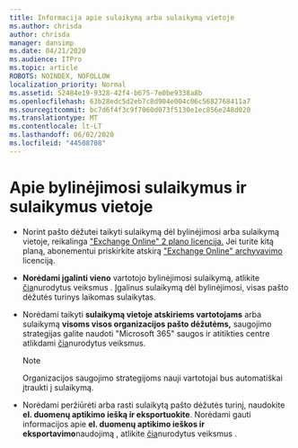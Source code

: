 ```yaml
---
title: Informacija apie sulaikymą arba sulaikymą vietoje
ms.author: chrisda
author: chrisda
manager: dansimp
ms.date: 04/21/2020
ms.audience: ITPro
ms.topic: article
ROBOTS: NOINDEX, NOFOLLOW
localization_priority: Normal
ms.assetid: 52484e19-9328-42f4-b675-7e0be9338a8b
ms.openlocfilehash: 63b28edc5d2eb7c8d904e004c06c5682768411a7
ms.sourcegitcommit: bc7d6f4f3c9f7060d073f5130e1ec856e248d020
ms.translationtype: MT
ms.contentlocale: lt-LT
ms.lasthandoff: 06/02/2020
ms.locfileid: "44508708"
---
```

# <a name="about-litigation-holds-and-in-place-holds"></a>Apie bylinėjimosi sulaikymus ir sulaikymus vietoje

- Norint pašto dėžutei taikyti sulaikymą dėl bylinėjimosi arba sulaikymą vietoje, reikalinga ["Exchange Online" 2 plano licencija.](https://docs.microsoft.com/office365/servicedescriptions/office-365-platform-service-description/office-365-plan-options) Jei turite kitą planą, abonementui priskirkite atskirą ["Exchange Online" archyvavimo](https://docs.microsoft.com/office365/servicedescriptions/exchange-online-archiving-service-description/exchange-online-archiving-service-description) licenciją. 
    
- **Norėdami įgalinti vieno** vartotojo bylinėjimosi sulaikymą, atlikite [čia](https://docs.microsoft.com/office365/SecurityCompliance/place-a-mailbox-on-litigation-hold)nurodytus veiksmus . Įgalinus sulaikymą dėl bylinėjimosi, visas pašto dėžutės turinys laikomas sulaikytas.
    
- Norėdami taikyti **sulaikymą vietoje atskiriems vartotojams** arba sulaikymą **visoms visos organizacijos pašto dėžutėms,** saugojimo strategijas galite naudoti "Microsoft 365" saugos ir atitikties centre atlikdami [čia]( https://docs.microsoft.com/microsoft-365/compliance/retention-policies)nurodytus veiksmus.
    
    > [!NOTE]
    > Organizacijos saugojimo strategijoms nauji vartotojai bus automatiškai įtraukti į sulaikymą. 
  
- Norėdami peržiūrėti arba rasti sulaikytą pašto dėžutės turinį, naudokite **el. duomenų aptikimo iešką ir eksportuokite**. Norėdami gauti informacijos apie **el. duomenų aptikimo ieškos ir eksportavimo**naudojimą , atlikite [čia](https://docs.microsoft.com/microsoft-365/compliance/export-search-results)nurodytus veiksmus .
    

